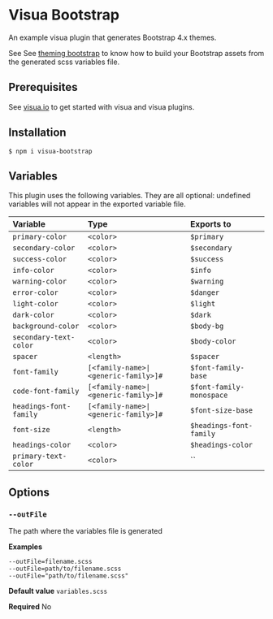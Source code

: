 # Visua Bootstrap

An example visua plugin that generates Bootstrap 4.x themes.

See See [theming bootstrap](https://getbootstrap.com/docs/4.0/getting-started/theming/) to know how to build your Bootstrap assets from the generated scss variables file.

## Prerequisites

See [visua.io](https://visua.io) to get started with visua and visua plugins.

## Installation

```
$ npm i visua-bootstrap
```

## Variables

This plugin uses the following variables. They are all optional: undefined variables will not appear in the
exported variable file.

|Variable|Type|Exports to|
|:---|:---|:---|
|`primary-color`|`<color>`|`$primary`|
|`secondary-color`|`<color>`|`$secondary`|
|`success-color`|`<color>`|`$success`|
|`info-color`|`<color>`|`$info`|
|`warning-color`|`<color>`|`$warning`|
|`error-color`|`<color>`|`$danger`|
|`light-color`|`<color>`|`$light`|
|`dark-color`|`<color>`|`$dark`|
|`background-color`|`<color>`|`$body-bg`|
|`secondary-text-color`|`<color>`|`$body-color`|
|`spacer`|`<length>`|`$spacer`|
|`font-family`|`[<family-name>\|<generic-family>]#`|`$font-family-base`|
|`code-font-family`|`[<family-name>\|<generic-family>]#`|`$font-family-monospace`|
|`headings-font-family`|`[<family-name>\|<generic-family>]#`|`$font-size-base`|
|`font-size`|`<length>`|`$headings-font-family`|
|`headings-color`|`<color>`|`$headings-color`|
|`primary-text-color`|`<color>`|``|

## Options

### `--outFile`

The path where the variables file is generated

**Examples** 
```
--outFile=filename.scss
--outFile=path/to/filename.scss
--outFile="path/to/filename.scss"
```

**Default value** `variables.scss`

**Required** No
